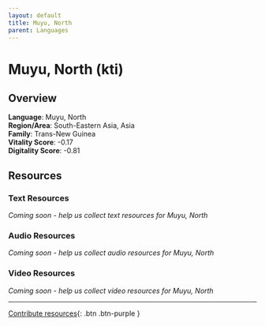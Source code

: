 ```yaml
---
layout: default
title: Muyu, North
parent: Languages
---
```


# Muyu, North (kti)

## Overview

**Language**: Muyu, North  
**Region/Area**: South-Eastern Asia, Asia  
**Family**: Trans-New Guinea  
**Vitality Score**: -0.17  
**Digitality Score**: -0.81  

## Resources

### Text Resources
*Coming soon - help us collect text resources for Muyu, North*

### Audio Resources
*Coming soon - help us collect audio resources for Muyu, North*

### Video Resources
*Coming soon - help us collect video resources for Muyu, North*

---

[Contribute resources](https://fairtrain.github.io/){: .btn .btn-purple }
